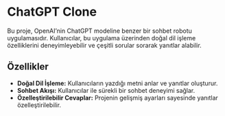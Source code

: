 # ChatGPT Clone

Bu proje, OpenAI’nin ChatGPT modeline benzer bir sohbet robotu uygulamasıdır. Kullanıcılar, bu uygulama üzerinden doğal dil işleme özelliklerini deneyimleyebilir ve çeşitli sorular sorarak yanıtlar alabilir.

## Özellikler

- **Doğal Dil İşleme:** Kullanıcıların yazdığı metni anlar ve yanıtlar oluşturur.
- **Sohbet Akışı:** Kullanıcılar ile sürekli bir sohbet deneyimi sağlar.
- **Özelleştirilebilir Cevaplar:** Projenin gelişmiş ayarları sayesinde yanıtlar özelleştirilebilir.
